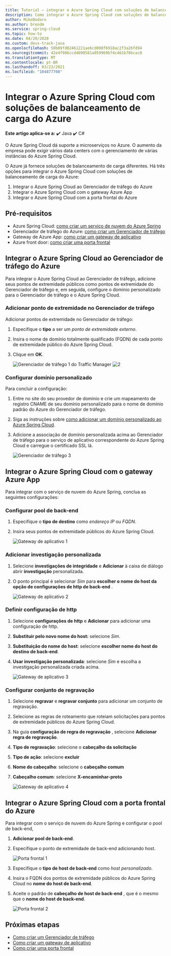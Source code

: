 ```yaml
---
title: Tutorial – integrar o Azure Spring Cloud com soluções de balanceamento de carga do Azure
description: Como integrar o Azure Spring Cloud com soluções de balanceamento de carga do Azure
author: MikeDodaro
ms.author: brendm
ms.service: spring-cloud
ms.topic: how-to
ms.date: 04/20/2020
ms.custom: devx-track-java
ms.openlocfilehash: 50b09fd82461221ae6cd008f6918ac2f3a26fd94
ms.sourcegitcommit: 42e4f986ccd4090581a059969b74c461b70bcac0
ms.translationtype: MT
ms.contentlocale: pt-BR
ms.lasthandoff: 03/23/2021
ms.locfileid: "104877708"
---
```

# <a name="integrate-azure-spring-cloud-with-azure-load-balance-solutions"></a>Integrar o Azure Spring Cloud com soluções de balanceamento de carga do Azure

**Este artigo aplica-se a:** ✔️ Java ✔️ C#

O Azure Spring Cloud dá suporte a microserviços no Azure.  O aumento da empresa pode exigir vários data centers com o gerenciamento de várias instâncias do Azure Spring Cloud.

O Azure já fornece soluções de balanceamento de carga diferentes. Há três opções para integrar o Azure Spring Cloud com soluções de balanceamento de carga do Azure:

1.  Integrar o Azure Spring Cloud ao Gerenciador de tráfego do Azure
2.  Integrar o Azure Spring Cloud com o gateway Azure App
3.  Integrar o Azure Spring Cloud com a porta frontal do Azure

## <a name="prerequisites"></a>Pré-requisitos

* Azure Spring Cloud: [como criar um serviço de nuvem do Azure Spring](./spring-cloud-quickstart.md)
* Gerenciador de tráfego do Azure: [como criar um Gerenciador de tráfego](../traffic-manager/quickstart-create-traffic-manager-profile.md)
* Gateway de Azure App: [como criar um gateway de aplicativo](../application-gateway/quick-create-portal.md)
* Azure front door: [como criar uma porta frontal](../frontdoor/quickstart-create-front-door.md)

## <a name="integrate-azure-spring-cloud-with-azure-traffic-manager"></a>Integrar o Azure Spring Cloud ao Gerenciador de tráfego do Azure

Para integrar o Azure Spring Cloud ao Gerenciador de tráfego, adicione seus pontos de extremidade públicos como pontos de extremidade do Gerenciador de tráfego e, em seguida, configure o domínio personalizado para o Gerenciador de tráfego e o Azure Spring Cloud.

### <a name="add-endpoint-in-traffic-manager"></a>Adicionar ponto de extremidade no Gerenciador de tráfego
Adicionar pontos de extremidade no Gerenciador de tráfego:
1.  Especifique o **tipo** a ser um *ponto de extremidade externo*.
1.  Insira o nome de domínio totalmente qualificado (FQDN) de cada ponto de extremidade público do Azure Spring Cloud.
1. Clique em **OK**.

    ![Gerenciador de tráfego 1 do Traffic Manager ](media/spring-cloud-load-balancers/traffic-manager-1.png) ![ 2](media/spring-cloud-load-balancers/traffic-manager-2.png)

### <a name="configure-custom-domain"></a>Configurar domínio personalizado
Para concluir a configuração:
1.  Entre no site do seu provedor de domínio e crie um mapeamento de registro CNAME de seu domínio personalizado para o nome de domínio padrão do Azure do Gerenciador de tráfego.
1.  Siga as instruções sobre [como adicionar um domínio personalizado ao Azure Spring Cloud](spring-cloud-tutorial-custom-domain.md).
1. Adicione a associação de domínio personalizada acima ao Gerenciador de tráfego para o serviço de aplicativo correspondente do Azure Spring Cloud e carregue o certificado SSL lá.

    ![Gerenciador de tráfego 3](media/spring-cloud-load-balancers/traffic-manager-3.png)

## <a name="integrate-azure-spring-cloud-with-azure-app-gateway"></a>Integrar o Azure Spring Cloud com o gateway Azure App

Para integrar com o serviço de nuvem do Azure Spring, conclua as seguintes configurações:

### <a name="configure-backend-pool"></a>Configurar pool de back-end
1. Especifique o **tipo de destino** como *endereço IP* ou *FQDN*.
1. Insira seus pontos de extremidade públicos do Azure Spring Cloud.

    ![Gateway de aplicativo 1](media/spring-cloud-load-balancers/app-gateway-1.png)

### <a name="add-custom-probe"></a>Adicionar investigação personalizada
1. Selecione **investigações de integridade** e **Adicionar** à caixa de diálogo abrir **investigação** personalizada. 
1. O ponto principal é selecionar *Sim* para **escolher o nome do host da opção de configurações de http de back-end** .

    ![Gateway de aplicativo 2](media/spring-cloud-load-balancers/app-gateway-2.png)

### <a name="configure-http-setting"></a>Definir configuração de http
1.  Selecione **configurações de http** e **Adicionar** para adicionar uma configuração de http.
1.  **Substituir pelo novo nome do host:** selecione *Sim*.
1.  **Substituição do nome do host**: selecione **escolher nome do host do destino de back-end**.
1.  **Usar investigação personalizada**: selecione *Sim* e escolha a investigação personalizada criada acima.

    ![Gateway de aplicativo 3](media/spring-cloud-load-balancers/app-gateway-3.png)

### <a name="configure-rewrite-set"></a>Configurar conjunto de regravação
1.  Selecione **regravar** e **regravar conjunto** para adicionar um conjunto de regravação.
1.  Selecione as regras de roteamento que roteiam solicitações para pontos de extremidade públicos do Azure Spring Cloud.
1.  Na guia **configuração de regra de regravação** , selecione **Adicionar regra de regravação**.
1.  **Tipo de regravação**: selecione o **cabeçalho da solicitação**
1.  **Tipo de ação**: selecione **excluir**
1.  **Nome do cabeçalho**: selecione o **cabeçalho comum**
1.  **Cabeçalho comum**: selecione **X-encaminhar-proto**

    ![Gateway de aplicativo 4](media/spring-cloud-load-balancers/app-gateway-4.png)

## <a name="integrate-azure-spring-cloud-with-azure-front-door"></a>Integrar o Azure Spring Cloud com a porta frontal do Azure

Para integrar com o serviço de nuvem do Azure Spring e configurar o pool de back-end, 
1. **Adicionar pool de back-end**.
1. Especifique o ponto de extremidade de back-end adicionando host.

    ![Porta frontal 1](media/spring-cloud-load-balancers/front-door-1.png)

1.  Especifique o **tipo de host de back-end** como *host personalizado*.
1.  Insira o FQDN dos pontos de extremidade públicos do Azure Spring Cloud no **nome do host de back-end**.
1.  Aceite o padrão de **cabeçalho de host de back-end** , que é o mesmo que o **nome do host de back-end**.

    ![Porta frontal 2](media/spring-cloud-load-balancers/front-door-2.png)

## <a name="next-steps"></a>Próximas etapas
* [Como criar um Gerenciador de tráfego](../traffic-manager/quickstart-create-traffic-manager-profile.md)
* [Como criar um gateway de aplicativo](../application-gateway/quick-create-portal.md)
* [Como criar uma porta frontal](../frontdoor/quickstart-create-front-door.md)
